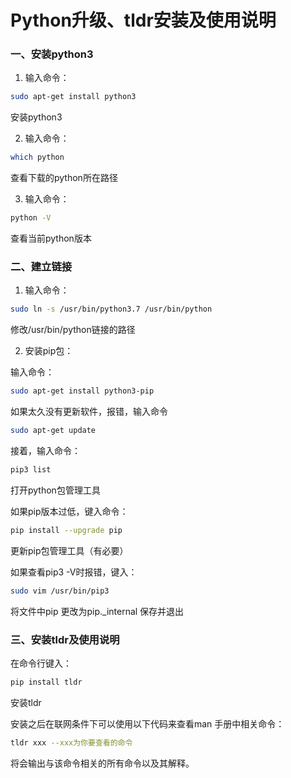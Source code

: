 # Python升级、tldr安装及使用说明

### 一、安装python3

1. 输入命令：

```bash
sudo apt-get install python3
```

安装python3

2. 输入命令：

```bash
which python
```

查看下载的python所在路径

3. 输入命令：

```bash
python -V
```

查看当前python版本

### 二、建立链接

1. 输入命令：

```bash
sudo ln -s /usr/bin/python3.7 /usr/bin/python
```

修改/usr/bin/python链接的路径

2. 安装pip包：

输入命令：

```bash
sudo apt-get install python3-pip
```

如果太久没有更新软件，报错，输入命令

```bash
sudo apt-get update
```

接着，输入命令：

```bash
pip3 list
```

打开python包管理工具

如果pip版本过低，键入命令：

```bash
pip install --upgrade pip
```

更新pip包管理工具（有必要）

如果查看pip3 -V时报错，键入：

```bash
sudo vim /usr/bin/pip3
```

将文件中pip 更改为pip._internal 保存并退出

### 三、安装tldr及使用说明

在命令行键入：

```bash
pip install tldr
```

安装tldr

安装之后在联网条件下可以使用以下代码来查看man 手册中相关命令：

```bash
tldr xxx --xxx为你要查看的命令
```

将会输出与该命令相关的所有命令以及其解释。